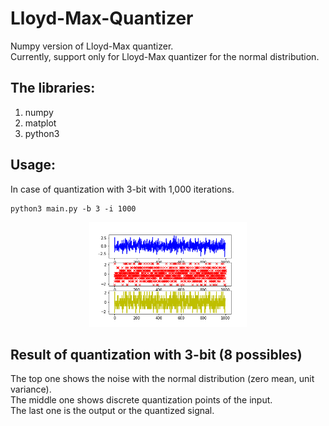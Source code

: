 # Lloyd-Max-Quantizer
Numpy version of Lloyd-Max quantizer. <br />
Currently, support only for Lloyd-Max quantizer for the normal distribution. <br />

## The libraries:<br /> 
1. numpy <br />
2. matplot <br />
3. python3 <br />

## Usage: <br /> 
In case of quantization with 3-bit with 1,000 iterations. <br />
~~~shell
python3 main.py -b 3 -i 1000
~~~

<p align="center">
  <img width="50%" height="50%" src="https://github.com/FuengfusinNinnart/lloyd-max-quantizer/blob/master/results.png">
</p>

## Result of quantization with 3-bit (8 possibles) <br /> 
The top one shows the noise with the normal distribution (zero mean, unit variance). <br />
The middle one shows discrete quantization points of the input. <br />
The last one is the output or the quantized signal. <br />
